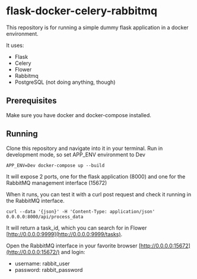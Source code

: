 # flask-docker-celery-rabbitmq

This repository is for running a simple dummy flask application in a docker environment.

It uses:
- Flask
- Celery
- Flower
- Rabbitmq
- PostgreSQL (not doing anything, though)


## Prerequisites
Make sure you have docker and docker-compose installed.

## Running
Clone this repository and navigate into it in your terminal.
Run in development mode, so set APP_ENV environment to Dev

    APP_ENV=Dev docker-compose up --build

It will expose 2 ports, one for the flask application (8000) and one for the RabbitMQ management interface (15672)

When it runs, you can test it with a curl post request and check it running in the RabbitMQ interface.

    curl --data '{json}' -H 'Content-Type: application/json' 0.0.0.0:8000/api/process_data

It will return a task_id, which you can search for in Flower [http://0.0.0.0:9999](http://0.0.0.0:9999/tasks).

Open the RabbitMQ interface in your favorite browser [http://0.0.0.0:15672](http://0.0.0.0:15672/) and login:
- username: rabbit_user
- password: rabbit_password
